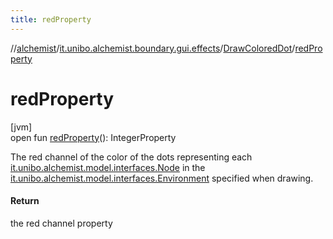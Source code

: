 ```yaml
---
title: redProperty
---
```

//[alchemist](../../../index.html)/[it.unibo.alchemist.boundary.gui.effects](../index.html)/[DrawColoredDot](index.html)/[redProperty](red-property.html)



# redProperty



[jvm]\
open fun [redProperty](red-property.html)(): IntegerProperty



The red channel of the color of the dots representing each [it.unibo.alchemist.model.interfaces.Node](../../it.unibo.alchemist.model.interfaces/-node/index.html) in the [it.unibo.alchemist.model.interfaces.Environment](../../it.unibo.alchemist.model.interfaces/-environment/index.html) specified when drawing.



#### Return



the red channel property




